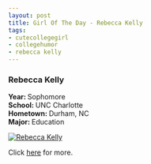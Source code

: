 ```yaml
--- 
layout: post
title: Girl Of The Day - Rebecca Kelly
tags: 
- cutecollegegirl
- collegehumor
- rebecca kelly
---
```

<h3>Rebecca Kelly</h3><p><b>Year: </b>Sophomore<br><b>School: </b>UNC Charlotte<br><b>Hometown: </b>Durham, NC<br><b>Major: </b>Education</p><p><a class="image" href="http://www.collegehumor.com/cutecollegegirl/RebeccaK" target="_blank"><img src="{{ site.url }}/images/cutecollegegirl/Rebecca-Kelly_4ccd6b5bbba8b6e4623bbc063b78e67f.jpg" alt="Rebecca Kelly" /></a></p><p>Click <a href="http://www.collegehumor.com/cutecollegegirl/RebeccaK" target="_blank">here</a> for more.</p>
